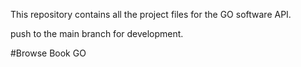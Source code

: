 This repository contains all the project files for the GO software API. 

push to the main branch for development. 

#Browse Book GO   